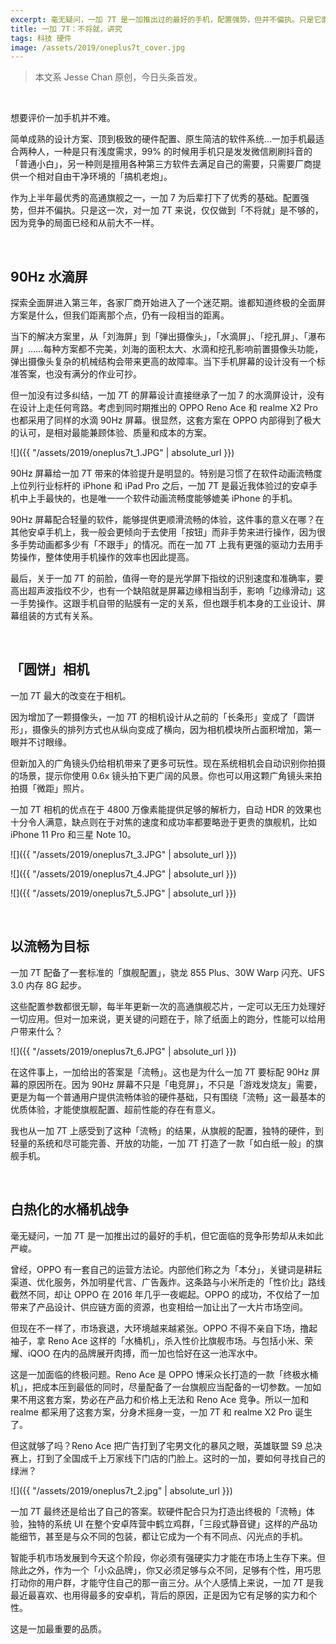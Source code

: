 ```yaml
---
excerpt: 毫无疑问，一加 7T 是一加推出过的最好的手机，配置强势，但并不偏执。只是它面临的竞争形势，从未如此严峻。
title: 一加 7T：不将就，讲究
tags: 科技 硬件
image: /assets/2019/oneplus7t_cover.jpg
---
```


>本文系 Jesse Chan 原创，今日头条首发。

<br>

想要评价一加手机并不难。

简单成熟的设计方案、顶到极致的硬件配置、原生简洁的软件系统…一加手机最适合两种人，一种是只有浅度需求，99% 的时候用手机只是发发微信刷刷抖音的「普通小白」，另一种则是擅用各种第三方软件去满足自己的需要，只需要厂商提供一个相对自由干净环境的「搞机老炮」。

作为上半年最优秀的高通旗舰之一，一加 7 为后辈打下了优秀的基础。配置强势，但并不偏执。只是这一次，对一加 7T 来说，仅仅做到「不将就」是不够的，因为竞争的局面已经和从前大不一样。

<br>

## 90Hz 水滴屏
探索全面屏进入第三年，各家厂商开始进入了一个迷茫期。谁都知道终极的全面屏方案是什么，但我们距离那个点，仍有一段相当的距离。

当下的解决方案里，从「刘海屏」到「弹出摄像头」，「水滴屏」、「挖孔屏」、「瀑布屏」……每种方案都不完美，刘海的面积太大、水滴和挖孔影响前置摄像头功能，弹出摄像头复杂的机械结构会带来更高的故障率。当下手机屏幕的设计没有一个标准答案，也没有满分的作业可抄。

但一加没有过多纠结，一加 7T 的屏幕设计直接继承了一加 7 的水滴屏设计，没有在设计上走任何弯路。考虑到同时期推出的 OPPO Reno Ace 和 realme X2 Pro 也都采用了同样的水滴 90Hz 屏幕。很显然，这套方案在 OPPO 内部得到了极大的认可，是相对最能兼顾体验、质量和成本的方案。

![]({{ "/assets/2019/oneplus7t_1.JPG" | absolute_url }})

90Hz 屏幕给一加 7T 带来的体验提升是明显的。特别是习惯了在软件动画流畅度上位列行业标杆的 iPhone 和 iPad Pro 之后，一加 7T 是最近我体验过的安卓手机中上手最快的，也是唯一一个软件动画流畅度能够媲美 iPhone 的手机。

90Hz 屏幕配合轻量的软件，能够提供更顺滑流畅的体验，这件事的意义在哪？在其他安卓手机上，我一般会更倾向于去使用「按钮」而非手势来进行操作，因为很多手势动画都多少有「不跟手」的情况。而在一加 7T 上我有更强的驱动力去用手势操作，整体使用手机操作的效率也因此提高。

最后，关于一加 7T 的前脸，值得一夸的是光学屏下指纹的识别速度和准确率，要高出超声波指纹不少，也有一个缺陷就是屏幕边缘相当刮手，影响「边缘滑动」这一手势操作。这跟手机自带的贴膜有一定的关系，但也跟手机本身的工业设计、屏幕组装的方式有关系。

<br>

## 「圆饼」相机
一加 7T 最大的改变在于相机。

因为增加了一颗摄像头，一加 7T 的相机设计从之前的「长条形」变成了「圆饼形」，摄像头的排列方式也从纵向变成了横向，因为相机模块所占面积增加，第一眼并不讨眼缘。

但新加入的广角镜头仍给相机带来了更多可玩性。现在系统相机会自动识别你拍摄的场景，提示你使用 0.6x 镜头拍下更广阔的风景。你也可以用这颗广角镜头来拍拍摄「微距」照片。

一加 7T 相机的优点在于 4800 万像素能提供足够的解析力，自动 HDR 的效果也十分令人满意，缺点则在于对焦的速度和成功率都要略逊于更贵的旗舰机，比如 iPhone 11 Pro 和三星 Note 10。

![]({{ "/assets/2019/oneplus7t_3.JPG" | absolute_url }})

![]({{ "/assets/2019/oneplus7t_4.JPG" | absolute_url }})

![]({{ "/assets/2019/oneplus7t_5.JPG" | absolute_url }})

<br>

## 以流畅为目标
一加 7T 配备了一套标准的「旗舰配置」，骁龙 855 Plus、30W Warp 闪充、UFS 3.0 内存 8G 起步。

这些配置参数都很无聊，每半年更新一次的高通旗舰芯片，一定可以无压力处理好一切应用。但对一加来说，更关键的问题在于，除了纸面上的跑分，性能可以给用户带来什么？

![]({{ "/assets/2019/oneplus7t_6.JPG" | absolute_url }})

在这件事上，一加给出的答案是「流畅」。这也是为什么一加 7T 要标配 90Hz 屏幕的原因所在。因为 90Hz 屏幕不只是「电竞屏」，不只是「游戏发烧友」需要，更是为每一个普通用户提供流畅体验的硬件基础，只有围绕「流畅」这一最基本的优质体验，才能使旗舰配置、超前性能的存在有意义。

我也从一加 7T 上感受到了这种「流畅」的结果，从旗舰的配置，独特的硬件，到轻量的系统和尽可能完善、开放的功能，一加 7T 打造了一款「如白纸一般」的旗舰手机。

<br>

## 白热化的水桶机战争
毫无疑问，一加 7T 是一加推出过的最好的手机，但它面临的竞争形势却从未如此严峻。

曾经，OPPO 有一套自己的运营方法论。内部他们称之为「本分」，关键词是耕耘渠道、优化服务，外加明星代言、广告轰炸。这条路与小米所走的「性价比」路线截然不同，却让 OPPO 在 2016 年几乎一夜崛起。OPPO 的成功，不仅给了一加带来了产品设计、供应链方面的资源，也变相给一加让出了一大片市场空间。

但现在不一样了，市场衰退，大环境越来越紧张。OPPO 不得不亲自下场，撸起袖子，拿 Reno Ace 这样的「水桶机」，杀入性价比旗舰市场。与包括小米、荣耀、iQOO 在内的品牌展开肉搏，而一加也恰好在这一池浑水中。

这是一加面临的终极问题。Reno Ace 是 OPPO 博采众长打造的一款「终极水桶机」，把成本压到最低的同时，尽量配备了一台旗舰应当配备的一切参数。一加如果不用这套方案，势必在产品力和价格上无法和 Reno Ace 竞争。所以一加和 realme 都采用了这套方案，分身术摇身一变，一加 7T 和 realme X2 Pro 诞生了。

但这就够了吗？Reno Ace 把广告打到了宅男文化的暴风之眼，英雄联盟 S9 总决赛上，打到了全国成千上万家线下门店的门脸上。这时的一加，要如何寻找自己的绿洲？

![]({{ "/assets/2019/oneplus7t_2.jpg" | absolute_url }})

一加 7T 最终还是给出了自己的答案。软硬件配合只为打造出终极的「流畅」体验，独特的系统 UI 在整个安卓阵营中鹤立鸡群，「三段式静音键」这样的产品功能细节，甚至是与众不同的包装，都让它成为一个有不同点、闪光点的手机。

智能手机市场发展到今天这个阶段，你必须有强硬实力才能在市场上生存下来。但除此之外，作为一个「小众品牌」，你又必须足够与众不同，足够有个性，用巧思打动你的用户群，才能守住自己的那一亩三分。从个人感情上来说，一加 7T 是我最近最喜欢、也用得最多的安卓机，背后的原因，正是因为它有足够的实力和个性。

这是一加最重要的品质。
